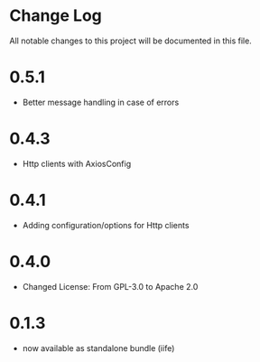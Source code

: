 # Change Log
All notable changes to this project will be documented in this file.

# 0.5.1
- Better message handling in case of errors

# 0.4.3
- Http clients with AxiosConfig

# 0.4.1
- Adding configuration/options for Http clients


# 0.4.0
- Changed License: From GPL-3.0 to Apache 2.0


# 0.1.3
- now available as standalone bundle (iife)
